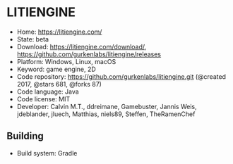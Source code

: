 # LITIENGINE

- Home: https://litiengine.com/
- State: beta
- Download: https://litiengine.com/download/, https://github.com/gurkenlabs/litiengine/releases
- Platform: Windows, Linux, macOS
- Keyword: game engine, 2D
- Code repository: https://github.com/gurkenlabs/litiengine.git (@created 2017, @stars 681, @forks 87)
- Code language: Java
- Code license: MIT
- Developer: Calvin M.T., ddreimane, Gamebuster, Jannis Weis, jdeblander, jluech, Matthias, niels89, Steffen, TheRamenChef

## Building

- Build system: Gradle
